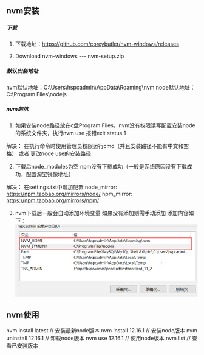 ## nvm安装

##### 下载

1. 下载地址：https://github.com/coreybutler/nvm-windows/releases

2. Download nvm-windows --- nvm-setup.zip


##### 默认安装地址

  nvm默认地址：C:\Users\hspcadmin\AppData\Roaming\nvm
  node默认地址：C:\Program Files\nodejs

##### nvm的坑

1.  如果安装node路径放在c盘Program Files，nvm没有权限读写配置安装node的系统文件夹，执行nvm use 报错exit status 1

  解决： 在执行命令时使用管理员权限运行cmd（并且安装路径不能有中文和空格） 或者 更改node use的安装路径

2. 下载后node_modules为空 npm没有下载成功（一般是网络原因没有下载成功，配置淘宝镜像地址）

  解决： 在settings.txt中增加配置
  node_mirror: https://npm.taobao.org/mirrors/node/
  npm_mirror: https://npm.taobao.org/mirrors/npm/

3. nvm下载后一般会自动添加环境变量 如果没有添加则需手动添加 添加内容如下：
  ![?](./image/nvmconfig.png)


## nvm使用

nvm install latest  // 安装最新node版本
nvm install 12.16.1  // 安装node版本
nvm uninstall 12.16.1  // 卸载node版本
nvm use 12.16.1  // 使用node版本
nvm list // 查看已安装版本



